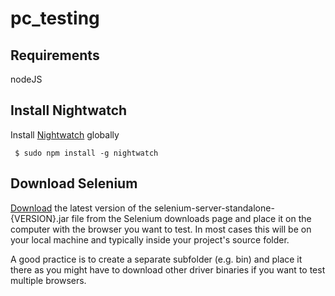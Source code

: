 # pc_testing

## Requirements
nodeJS

## Install Nightwatch

Install [Nightwatch](http://nightwatchjs.org/) globally
```
 $ sudo npm install -g nightwatch
```

## Download Selenium

[Download](http://selenium-release.storage.googleapis.com/index.html) the latest version of the selenium-server-standalone-{VERSION}.jar file from the Selenium downloads page and place it on the computer with the browser you want to test. In most cases this will be on your local machine and typically inside your project's source folder.

A good practice is to create a separate subfolder (e.g. bin) and place it there as you might have to download other driver binaries if you want to test multiple browsers.

